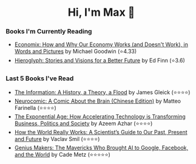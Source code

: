 <h1 align="center">Hi, I'm Max 👋</h1>

<!-- <p align="center">
  <a href="https://discordapp.com/channels/@me/USERID/694118037036466187">
    <img alt="Discord" title="Discord" height="48" width="48" src="assets/discordIcon.svg">
  </a>
</p>-->

### Books I'm Currently Reading

<!-- GOODREADS-LIST:START -->
- [Economix: How and Why Our Economy Works (and Doesn't Work), in Words and Pictures](https://www.goodreads.com/review/show/5352458462?utm_medium=api&utm_source=rss) by Michael    Goodwin (⭐️4.33)
- [Hieroglyph: Stories and Visions for a Better Future](https://www.goodreads.com/review/show/5380594584?utm_medium=api&utm_source=rss) by Ed Finn (⭐️3.6)
<!-- GOODREADS-LIST:END -->
### Last 5 Books I've Read

<!-- GOODREADS-READ-LIST:START -->
- [The Information: A History, a Theory, a Flood](https://www.goodreads.com/review/show/4242810278?utm_medium=api&utm_source=rss) by James Gleick (⭐⭐⭐⭐)
- [Neurocomic: A Comic About the Brain (Chinese Edition)](https://www.goodreads.com/review/show/5352457074?utm_medium=api&utm_source=rss) by Matteo Farinella (⭐⭐⭐⭐)
- [The Exponential Age: How Accelerating Technology is Transforming Business, Politics and Society](https://www.goodreads.com/review/show/5083518649?utm_medium=api&utm_source=rss) by Azeem Azhar (⭐⭐⭐⭐)
- [How the World Really Works: A Scientist’s Guide to Our Past, Present and Future](https://www.goodreads.com/review/show/5192853030?utm_medium=api&utm_source=rss) by Vaclav Smil (⭐⭐⭐⭐)
- [Genius Makers: The Mavericks Who Brought AI to Google, Facebook, and the World](https://www.goodreads.com/review/show/4846933121?utm_medium=api&utm_source=rss) by Cade Metz (⭐⭐⭐⭐⭐)
<!-- GOODREADS-READ-LIST:END -->

